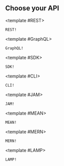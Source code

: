 ## Choose your API

<Reference group="api">

<template #REST>

```
REST!
```

</template>

<template #GraphQL>

```
GraphQL!
```

</template>

<template #SDK>

```
SDK!
```

</template>

<template #CLI>

```
CLI!
```

</template>

</Reference>

<Reference group="stack">

<template #JAM>

```
JAM!
```

</template>

<template #MEAN>

```
MEAN!
```

</template>

<template #MERN>

```
MERN!
```

</template>

<template #LAMP>

```
LAMP!
```

</template>

</Reference>
